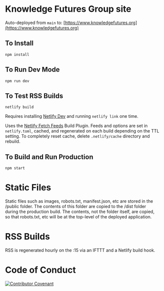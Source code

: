 # Knowledge Futures Group site

Auto-deployed from `main` to: [https://www.knowledgefutures.org](https://www.knowledgefutures.org)

## To Install

```
npm install
```

## To Run Dev Mode

```
npm run dev
```

## To Test RSS Builds

```
netlify build
```

Requires installing [Netlify Dev](https://www.netlify.com/products/dev/) and running `netlify link` one time.

Uses the [Netlify Fetch Feeds](https://github.com/philhawksworth/demo-netlify-plugin-fetch-feeds) Build Plugin.
Feeds and options are set in `netlify.toml`, cached, and regenerated on each build depending on the TTL setting.
To completely reset cache, delete `.netlify/cache` directory and rebuild.

## To Build and Run Production

```
npm start
```

# Static Files

Static files such as images, robots.txt, manifest.json, etc are stored in the /public folder. The contents of this folder are copied to the /dist folder during the production build. The contents, not the folder itself, are copied, so that robots.txt, etc will be at the top-level of the deployed application.

# RSS Builds

RSS is regenerated hourly on the :15 via an IFTTT and a Netlify build hook.

# Code of Conduct

[![Contributor Covenant](https://img.shields.io/badge/Contributor%20Covenant-v2.0%20adopted-ff69b4.svg)](https://github.com/knowledgefutures/general/blob/master/CODE_OF_CONDUCT.md)
